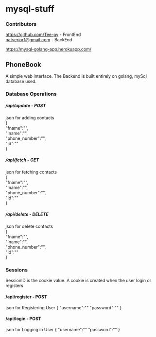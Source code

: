 # mysql-stuff

###  Contributors
https://github.com/Tee-py - FrontEnd        
natverior1@gmail.com - BackEnd

https://mysql-golang-app.herokuapp.com/

## PhoneBook
 A simple web interface. The Backend is built entirely on golang, mySql database used.
 
### Database Operations

##### /api/update - POST
json for adding contacts   
	{  		
		"fname":"<First Name>",                                    	   	
		"lname":"<Last Name>",                            			
		"phone_number":"<phone number>",                                          	  	
		"id":"<id>"                                      		
	}        
	
##### /api/fetch - GET
json for fetching contacts   
	{    
		"fname":"",    
		"lname":"",   
		"phone_number":"",   
		"id":"<id>"   
	}
	
##### /api/delete - DELETE
json for delete contacts        
	{    
		"fname":"",    
		"lname":"",     
		"phone_number":"",     
		"id":"<id>"    
	}     
 
### Sessions
SessionID is the cookie value. A cookie is created when the user login or registers

#### /api/register - POST
json for Registering User 
	{  "username":"<username>"
	    "password":"<password>"
	}

#### /api/login - POST
json for Logging in User 
    {
	    "username":"<username>"
	    "password":"<password>"
    }
